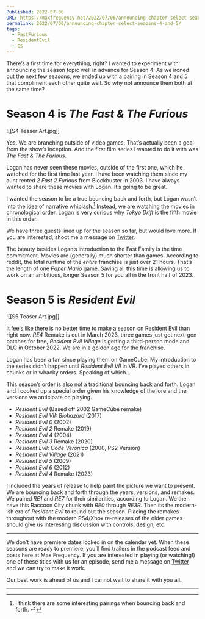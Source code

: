 ```yaml
---
Published: 2022-07-06
URL: https://maxfrequency.net/2022/07/06/announcing-chapter-select-seaosns-4-and-5/
permalink: 2022/07/06/announcing-chapter-select-seaosns-4-and-5/
tags:
  - FastFurious
  - ResidentEvil
  - CS
---
```

There’s a first time for everything, right? I wanted to experiment with announcing the season topic well in advance for Season 4. As we ironed out the next few seasons, we ended up with a pairing in Season 4 and 5 that compliment each other quite well. So why not announce them both at the same time?

# Season 4 is *The Fast & The Furious*

![[S4 Teaser Art.jpg]]

Yes. We are branching outside of video games. That’s actually been a goal from the show’s inception. And the first film series I wanted to do it with was *The Fast & The Furious*.

Logan has never seen these movies, outside of the first one, which he watched for the first time last year. I have been watching them since my aunt rented *2 Fast 2 Furious* from Blockbuster in 2003. I have always wanted to share these movies with Logan. It’s going to be great.

I wanted the season to be a true bouncing back and forth, but Logan wasn’t into the idea of narrative whiplash.[^1] Instead, we are watching the movies in chronological order. Logan is very curious why *Tokyo Drift* is the fifth movie in this order.

We have three guests lined up for the season so far, but would love more. If you are interested, shoot me a message on [Twitter](https://www.twitter.com/maxroberts143).

The beauty besides Logan’s introduction to the Fast Family is the time commitment. Movies are (generally) much shorter than games. According to reddit, the total runtime of the *entire* franchise is just over 21 hours. That’s the length of one *Paper Mario* game. Saving all this time is allowing us to work on an ambitious, longer Season 5 for you all in the front half of 2023.

# Season 5 is *Resident Evil*

![[S5 Teaser Art.jpg]]

It feels like there is no better time to make a season on Resident Evil than right now. *RE4* Remake is out in March 2023, three games just got next-gen patches for free, *Resident Evil Village* is getting a third-person mode and DLC in October 2022. We are in a golden age for the franchise.

Logan has been a fan since playing them on GameCube. My introduction to the series didn’t happen until *Resident Evil VII* in VR. I’ve played others in chunks or in whacky orders. Speaking of which…

This season’s order is also not a traditional bouncing back and forth. Logan and I cooked up a special order given his knowledge of the lore and the versions we anticipate on playing.

- *Resident Evil* (Based off 2002 GameCube remake)
- *Resident Evil VII: Biohazard* (2017)
- *Resident Evil 0* (2002)
- *Resident Evil 2* Remake (2019)
- *Resident Evil 4* (2004)
- *Resident Evil 3* Remake (2020)
- *Resident Evil: Code Veronica* (2000, PS2 Version)
- *Resident Evil Village* (2021)
- *Resident Evil 5* (2009)
- *Resident Evil 6* (2012)
- *Resident Evil 4* Remake (2023)

I included the years of release to help paint the picture we want to present. We are bouncing back and forth through the years, versions, and remakes. We paired *RE1* and *RE7* for their similarities, according to Logan. We then have this Raccoon City chunk with *RE0* through *RE3R*. Then its the modern-ish era of *Resident Evil* to round out the season. Placing the remakes throughout with the modern PS4/Xbox re-releases of the older games should give us interesting discussion with controls, design, etc.

---

We don’t have premiere dates locked in on the calendar yet. When these seasons are ready to premiere, you’ll find trailers in the podcast feed and posts here at Max Frequency. If you are interested in playing (or watching!) one of these titles with us for an episode, send me a message on [Twitter](https://www.twitter.com/maxroberts143) and we can try to make it work.

Our best work is ahead of us and I cannot wait to share it with you all.

---
[^1]: I think there are some interesting pairings when bouncing back and forth. ⏎